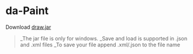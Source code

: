 # da-Paint

Download [draw.jar](https://github.com/ziyadelbanna/da-Paint/blob/master/draw.jar?raw=true)

>_The jar file is only for windows.
>_Save and load is supported in .json and .xml files
>_To save your file append .xml/.json to the file name
